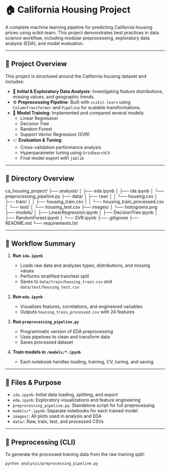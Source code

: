 # 🏠 California Housing Project

A complete machine learning pipeline for predicting California housing prices using scikit-learn. This project demonstrates best practices in data science workflow, including modular preprocessing, exploratory data analysis (EDA), and model evaluation.

---

## 🧠 Project Overview

This project is structured around the California housing dataset and includes:

- 🧹 **Initial & Exploratory Data Analysis**: Investigating feature distributions, missing values, and geographic trends.
- ⚙️ **Preprocessing Pipeline**: Built with `scikit-learn` using `ColumnTransformer` and `Pipeline` for scalable transformations.
- 🤖 **Model Training**: Implemented and compared several models:
  - Linear Regression
  - Decision Tree
  - Random Forest
  - Support Vector Regression (SVR)
- 📈 **Evaluation & Tuning**:
  - Cross-validation performance analysis
  - Hyperparameter tuning using `GridSearchCV`
  - Final model export with `joblib`

---
## 📂 Directory Overview

ca_housing_project/
├── analysis/
│   ├── eda.ipynb
│   ├── ida.ipynb
│   └── preprocessing_pipeline.py
├── data/
│   ├── raw/
│   │   └── housing.csv
│   ├── train/
│   │   ├── housing_train.csv
│   │   └── housing_train_processed.csv
│   └── test/
│       └── housing_test.csv
├── images/
│   └── histograms.png
├── models/
│   ├── LinearRegression.ipynb
│   ├── DecisionTree.ipynb
│   ├── RandomForest.ipynb
│   └── SVR.ipynb
├── .gitignore
├── README.md
└── requirements.txt

---
## 🔁 Workflow Summary

1. **Run `ida.ipynb`**  
   - Loads raw data and analyzes types, distributions, and missing values  
   - Performs stratified train/test split  
   - Saves to `data/train/housing_train.csv` and `data/test/housing_test.csv`

2. **Run `eda.ipynb`**  
   - Visualizes features, correlations, and engineered variables  
   - Outputs `housing_train_processed.csv` with 24 features

3. **Run `preprocessing_pipeline.py`**  
   - Programmatic version of EDA preprocessing  
   - Uses pipelines to clean and transform data  
   - Saves processed dataset

4. **Train models in `/models/*.ipynb`**  
   - Each notebook handles loading, training, CV, tuning, and saving

---

## 📂 Files & Purpose

- `ida.ipynb`: Initial data loading, splitting, and export
- `eda.ipynb`: Exploratory visualizations and feature engineering
- `preprocessing_pipeline.py`: Standalone script for full preprocessing
- `models/*.ipynb`: Separate notebooks for each trained model
- `images/`: All plots used in analysis and EDA
- `data/`: Raw, train, test, and processed CSVs

---

## 💾 Preprocessing (CLI)

To generate the processed training data from the raw training split:

```bash
python analysis/preprocessing_pipeline.py